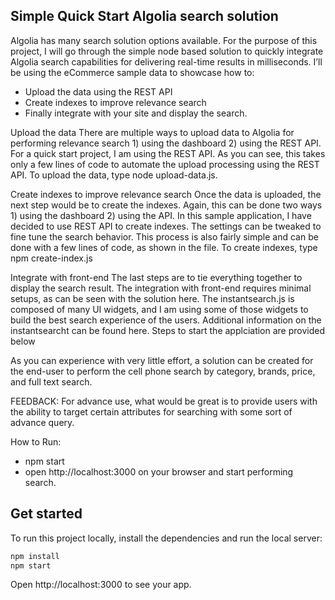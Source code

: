 
## Simple Quick Start Algolia search solution

Algolia has many search solution options available. For the purpose of this project, I will go through the simple node based solution to quickly integrate Algolia search capabilities for delivering real-time results in milliseconds. I’ll be using the eCommerce sample data to showcase how to: 
- Upload the data using the REST API
- Create indexes to improve relevance search
- Finally integrate with your site and display the search.

Upload the data
There are multiple ways to upload data to Algolia for performing relevance search 1) using the dashboard 2) using the REST API. For a quick start project, I am using the REST API. As you can see, this takes only a few lines of code to automate the upload processing using the REST API. To upload the data, type node upload-data.js.

Create indexes to improve relevance search
Once the data is uploaded, the next step would be to create the indexes. Again, this can be done two ways 1) using the dashboard 2) using the API.  In this sample application, I have decided to use REST API to create indexes. The settings can be tweaked to fine tune the search behavior.  This process is also fairly simple and can be done with a few lines of code, as shown in the file. To create indexes, type npm create-index.js

Integrate with front-end 
The last steps are to tie everything together to display the search result. The integration with front-end requires minimal setups, as can be seen with the solution here. The instantsearch.js is composed of many UI widgets, and I am using some of those widgets to build the best search experience of the users.  Additional information on the instantsearcht can be found here. Steps to start the applciation are provided below

As you can experience with very little effort, a solution can be created for the end-user to perform the cell phone search by category, brands, price, and full text search. 

FEEDBACK:
For advance use, what would be great is to provide users with the ability to target certain attributes for searching with some sort of advance query. 

How to Run:
- npm start 
- open http://localhost:3000 on your browser and start performing search. 




## Get started

To run this project locally, install the dependencies and run the local server:

```sh
npm install
npm start
```


Open http://localhost:3000 to see your app.
